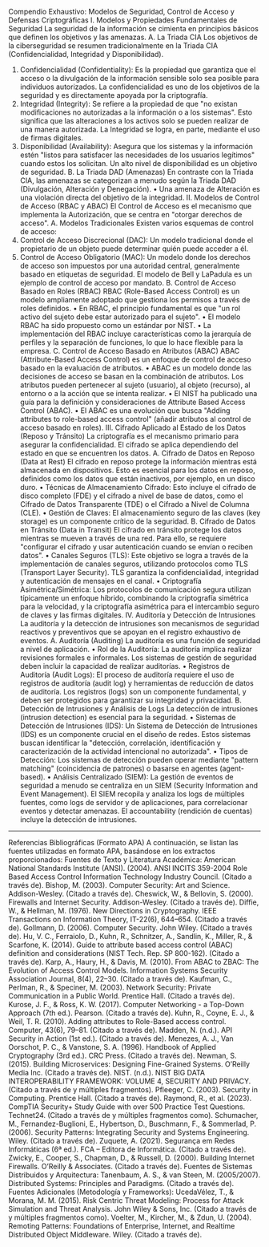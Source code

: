 Compendio Exhaustivo: Modelos de Seguridad, Control de Acceso y Defensas Criptográficas
I. Modelos y Propiedades Fundamentales de Seguridad
La seguridad de la información se cimienta en principios básicos que definen los objetivos y las amenazas.
A. La Triada CIA
Los objetivos de la ciberseguridad se resumen tradicionalmente en la Triada CIA (Confidencialidad, Integridad y Disponibilidad).
1. Confidencialidad (Confidentiality): Es la propiedad que garantiza que el acceso o la divulgación de la información sensible solo sea posible para individuos autorizados. La confidencialidad es uno de los objetivos de la seguridad y es directamente apoyada por la criptografía.
2. Integridad (Integrity): Se refiere a la propiedad de que "no existan modificaciones no autorizadas a la información o a los sistemas". Esto significa que las alteraciones a los activos solo se pueden realizar de una manera autorizada. La Integridad se logra, en parte, mediante el uso de firmas digitales.
3. Disponibilidad (Availability): Asegura que los sistemas y la información estén "listos para satisfacer las necesidades de los usuarios legítimos" cuando estos los solicitan. Un alto nivel de disponibilidad es un objetivo de seguridad.
B. La Triada DAD (Amenazas)
En contraste con la Triada CIA, las amenazas se categorizan a menudo según la Triada DAD (Divulgación, Alteración y Denegación).
• Una amenaza de Alteración es una violación directa del objetivo de la integridad.
II. Modelos de Control de Acceso (RBAC y ABAC)
El Control de Acceso es el mecanismo que implementa la Autorización, que se centra en "otorgar derechos de acceso".
A. Modelos Tradicionales
Existen varios esquemas de control de acceso:
1. Control de Acceso Discrecional (DAC): Un modelo tradicional donde el propietario de un objeto puede determinar quién puede acceder a él.
2. Control de Acceso Obligatorio (MAC): Un modelo donde los derechos de acceso son impuestos por una autoridad central, generalmente basado en etiquetas de seguridad. El modelo de Bell y LaPadula es un ejemplo de control de acceso por mandato.
B. Control de Acceso Basado en Roles (RBAC)
RBAC (Role-Based Access Control) es un modelo ampliamente adoptado que gestiona los permisos a través de roles definidos.
• En RBAC, el principio fundamental es que "un rol activo del sujeto debe estar autorizado para el sujeto".
• El modelo RBAC ha sido propuesto como un estándar por NIST.
• La implementación del RBAC incluye características como la jerarquía de perfiles y la separación de funciones, lo que lo hace flexible para la empresa.
C. Control de Acceso Basado en Atributos (ABAC)
ABAC (Attribute-Based Access Control) es un enfoque de control de acceso basado en la evaluación de atributos.
• ABAC es un modelo donde las decisiones de acceso se basan en la combinación de atributos. Los atributos pueden pertenecer al sujeto (usuario), al objeto (recurso), al entorno o a la acción que se intenta realizar.
• El NIST ha publicado una guía para la definición y consideraciones de Attribute Based Access Control (ABAC).
• El ABAC es una evolución que busca "Adding attributes to role-based access control" (añadir atributos al control de acceso basado en roles).
III. Cifrado Aplicado al Estado de los Datos (Reposo y Tránsito)
La criptografía es el mecanismo primario para asegurar la confidencialidad. El cifrado se aplica dependiendo del estado en que se encuentren los datos.
A. Cifrado de Datos en Reposo (Data at Rest)
El cifrado en reposo protege la información mientras está almacenada en dispositivos. Esto es esencial para los datos en reposo, definidos como los datos que están inactivos, por ejemplo, en un disco duro.
• Técnicas de Almacenamiento Cifrado: Esto incluye el cifrado de disco completo (FDE) y el cifrado a nivel de base de datos, como el Cifrado de Datos Transparente (TDE) o el Cifrado a Nivel de Columna (CLE).
• Gestión de Claves: El almacenamiento seguro de las claves (key storage) es un componente crítico de la seguridad.
B. Cifrado de Datos en Tránsito (Data in Transit)
El cifrado en tránsito protege los datos mientras se mueven a través de una red. Para ello, se requiere "configurar el cifrado y usar autenticación cuando se envían o reciben datos".
• Canales Seguros (TLS): Este objetivo se logra a través de la implementación de canales seguros, utilizando protocolos como TLS (Transport Layer Security). TLS garantiza la confidencialidad, integridad y autenticación de mensajes en el canal.
• Criptografía Asimétrica/Simétrica: Los protocolos de comunicación segura utilizan típicamente un enfoque híbrido, combinando la criptografía simétrica para la velocidad, y la criptografía asimétrica para el intercambio seguro de claves y las firmas digitales.
IV. Auditoría y Detección de Intrusiones
La auditoría y la detección de intrusiones son mecanismos de seguridad reactivos y preventivos que se apoyan en el registro exhaustivo de eventos.
A. Auditoría (Auditing)
La auditoría es una función de seguridad a nivel de aplicación.
• Rol de la Auditoría: La auditoría implica realizar revisiones formales e informales. Los sistemas de gestión de seguridad deben incluir la capacidad de realizar auditorías.
• Registros de Auditoría (Audit Logs): El proceso de auditoría requiere el uso de registros de auditoría (audit log) y herramientas de reducción de datos de auditoría. Los registros (logs) son un componente fundamental, y deben ser protegidos para garantizar su integridad y privacidad.
B. Detección de Intrusiones y Análisis de Logs
La detección de intrusiones (intrusion detection) es esencial para la seguridad.
• Sistemas de Detección de Intrusiones (IDS): Un Sistema de Detección de Intrusiones (IDS) es un componente crucial en el diseño de redes. Estos sistemas buscan identificar la "detección, correlación, identificación y caracterización de la actividad intencional no autorizada".
• Tipos de Detección: Los sistemas de detección pueden operar mediante "pattern matching" (coincidencia de patrones) o basarse en agentes (agent-based).
• Análisis Centralizado (SIEM): La gestión de eventos de seguridad a menudo se centraliza en un SIEM (Security Information and Event Management). El SIEM recopila y analiza los logs de múltiples fuentes, como logs de servidor y de aplicaciones, para correlacionar eventos y detectar amenazas. El accountability (rendición de cuentas) incluye la detección de intrusiones.

--------------------------------------------------------------------------------
Referencias Bibliográficas (Formato APA)
A continuación, se listan las fuentes utilizadas en formato APA, basándose en los extractos proporcionados:
Fuentes de Texto y Literatura Académica:
American National Standards Institute (ANSI). (2004). ANSI INCITS 359-2004 Role Based Access Control Information Technology Industry Council. (Citado a través de).
Bishop, M. (2003). Computer Security: Art and Science. Addison-Wesley. (Citado a través de).
Cheswick, W., & Bellovin, S. (2000). Firewalls and Internet Security. Addison-Wesley. (Citado a través de).
Diffie, W., & Hellman, M. (1976). New Directions in Cryptography. IEEE Transactions on Information Theory, IT-22(6), 644–654. (Citado a través de).
Gollmann, D. (2006). Computer Security. John Wiley. (Citado a través de).
Hu, V. C., Ferraiolo, D., Kuhn, R., Schnitzer, A., Sandlin, K., Miller, R., & Scarfone, K. (2014). Guide to attribute based access control (ABAC) definition and considerations (NIST Tech. Rep. SP 800-162). (Citado a través de).
Karp, A., Haury, H., & Davis, M. (2010). From ABAC to ZBAC: The Evolution of Access Control Models. Information Systems Security Association Journal, 8(4), 22–30. (Citado a través de).
Kaufman, C., Perlman, R., & Speciner, M. (2003). Network Security: Private Communication in a Public World. Prentice Hall. (Citado a través de).
Kurose, J. F., & Ross, K. W. (2017). Computer Networking - a Top-Down Approach (7th ed.). Pearson. (Citado a través de).
Kuhn, R., Coyne, E. J., & Weil, T. R. (2010). Adding attributes to Role-Based access control. Computer, 43(6), 79–81. (Citado a través de).
Madden, N. (n.d.). API Security in Action (1st ed.). (Citado a través de).
Menezes, A. J., Van Oorschot, P. C., & Vanstone, S. A. (1996). Handbook of Applied Cryptography (3rd ed.). CRC Press. (Citado a través de).
Newman, S. (2015). Building Microservices: Designing Fine-Grained Systems. O’Reilly Media Inc. (Citado a través de).
NIST. (n.d.). NIST BIG DATA INTEROPERABILITY FRAMEWORK: VOLUME 4, SECURITY AND PRIVACY. (Citado a través de y múltiples fragmentos).
Pfleeger, C. (2003). Security in Computing. Prentice Hall. (Citado a través de).
Raymond, R., et al. (2023). CompTIA Security+ Study Guide with over 500 Practice Test Questions. Technet24. (Citado a través de y múltiples fragmentos como).
Schumacher, M., Fernandez-Buglioni, E., Hybertson, D., Buschmann, F., & Sommerlad, P. (2006). Security Patterns: Integrating Security and Systems Engineering. Wiley. (Citado a través de).
Zuquete, A. (2021). Segurança em Redes Informáticas (6ª ed.). FCA – Editora de Informática. (Citado a través de).
Zwicky, E., Cooper, S., Chapman, D., & Russell, D. (2000). Building Internet Firewalls. O’Reilly & Associates. (Citado a través de).
Fuentes de Sistemas Distribuidos y Arquitectura:
Tanenbaum, A. S., & van Steen, M. (2005/2007). Distributed Systems: Principles and Paradigms. (Citado a través de).
Fuentes Adicionales (Metodología y Frameworks):
UcedaVélez, T., & Morana, M. M. (2015). Risk Centric Threat Modeling: Process for Attack Simulation and Threat Analysis. John Wiley & Sons, Inc. (Citado a través de y múltiples fragmentos como).
Voelter, M., Kircher, M., & Zdun, U. (2004). Remoting Patterns: Foundations of Enterprise, Internet, and Realtime Distributed Object Middleware. Wiley. (Citado a través de).